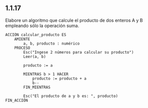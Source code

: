 ## 1.1.17
Elabore un algoritmo que calcule el producto de dos enteros A y B empleando sólo la operación suma.

```
ACCIÓN calcular_producto ES
	AMIENTE
		a, b, producto : numérico
	PROCESO
		Esc("Ingese 2 números para calcular su producto")
		Leer(a, b)

		producto := a

		MIENTRAS b > 1 HACER
			producto := producto + a
			b--
		FIN_MIENTRAS

		Esc("El producto de a y b es: ", producto)
FIN_ACCIÓN
```
